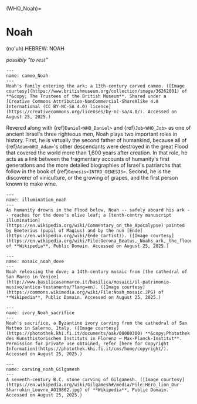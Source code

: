 (WHO_Noah)=
# Noah

(no'uh) HEBREW: NOAH

*possibly "to rest"*



```{figure} ./../../../imgs/Who/N/36262001.jpg
---
name: cameo_Noah
---
Noah's family entering the ark; a 13th-century carved cameo. ([Image courtesy](https://www.britishmuseum.org/collection/image/36262001) of **&copy; The Trustees of the British Museum**. Shared under a [Creative Commons Attribution-NonCommercial-ShareAlike 4.0 International (CC BY-NC-SA 4.0) licence](https://creativecommons.org/licenses/by-nc-sa/4.0/). Accessed on August 25, 2025.)
```

Revered along with {ref}`Daniel<WHO_Daniel>` and {ref}`Job<WHO_Job>` as one of ancient Israel's three righteous men, Noah plays two important roles in history. First, he is virtually the second father of humankind, because all of {ref}`Adam<WHO_Adam>`'s other descendants were destroyed in the great Flood that covered the world more than 1,600 years after creation. In that role, he acts as a link between the fragmentary accounts of humanity's first generations and the more detailed biographies of Israel's patriarchs that follow in the book of {ref}`Genesis<INTRO_GENESIS>`. Second, he is the discoverer of viniculture, or the growing of grapes, and the first person known to make wine.


```{figure} ./../../../imgs/Who/N/Gerona_Beatus,_Noahs_ark,_the_flood.jpg
---
name: illumination_noah
---
As humanity drowns in the Flood below, Noah -- safely aboard his ark -- reaches for the dove's olive leaf; a [tenth-centry manuscript illumination](https://en.wikipedia.org/wiki/Commentary_on_the_Apocalypse) painted by Emeterius (pupil of Magius) and by the nun [Ende](https://en.wikipedia.org/wiki/Ende_(artist)). ([Image courtesy](https://en.wikipedia.org/wiki/File:Gerona_Beatus,_Noahs_ark,_the_flood.jpg) of **Wikipedia**, Public Domain. Accessed on August 25, 2025.)
```



```{figure} ./../../../imgs/Who/N/Noah_mosaic.jpg
---
name: mosaic_noah_dove
---
Noah releasing the dove; a 14th-century mosaic from [the cathedral of San Marco in Venice](http://www.basilicasanmarco.it/basilica/mosaici/il-patrimonio-musivo/antico-testamento/?lang=en). ([Image courtesy](https://commons.wikimedia.org/wiki/File:Noah_mosaic.JPG) of **Wikipedia**, Public Domain. Accessed on August 25, 2025.)
```


```{figure} ./../../../imgs/Who/N/fle0009827x_p.jpg
---
name: ivory_Noah_sacrifice
---
Noah's sacrifice, a Byzantine ivory carving from the cathedral of San Matteo in Salerno, Italy. ([Image courtesy](https://photothek.khi.fi.it/documents/oak/00000300) **&copy;Photothek des Kunsthistorischen Instituts in Florenz – Max-Planck-Institut**. Permission for private use obtained, refer [here for Copyright Information](https://photothek.khi.fi.it/cms/home/copyright/). Accessed on August 25, 2025.)
```



```{figure} ./../../../imgs/Who/N/Hero_lion_Dur-Sharrukin_Louvre_AO19862.jpg
---
name: carving_noah_Gilgamesh
---
A seventh-century B.C. stone carving of Gilgamesh. ([Image courtesy](https://en.wikipedia.org/wiki/Gilgamesh#/media/File:Hero_lion_Dur-Sharrukin_Louvre_AO19862.jpg) of **Wikipedia**, Public Domain. Accessed on August 25, 2025.)
```
